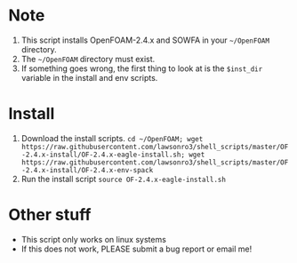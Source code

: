 # Note
1. This script installs OpenFOAM-2.4.x and SOWFA in your `~/OpenFOAM` directory.
1. The `~/OpenFOAM` directory must exist.
1. If something goes wrong, the first thing to look at is the `$inst_dir` variable in the install and env scripts.

# Install
1. Download the install scripts.
```cd ~/OpenFOAM; wget https://raw.githubusercontent.com/lawsonro3/shell_scripts/master/OF-2.4.x-install/OF-2.4.x-eagle-install.sh; wget https://raw.githubusercontent.com/lawsonro3/shell_scripts/master/OF-2.4.x-install/OF-2.4.x-env-spack```
1. Run the install script ```source OF-2.4.x-eagle-install.sh```

# Other stuff
* This script only works on linux systems 
* If this does not work, PLEASE submit a bug report or email me!
